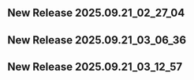 ## New Release 2025.09.21_02_27_04
## New Release 2025.09.21_03_06_36
## New Release 2025.09.21_03_12_57
